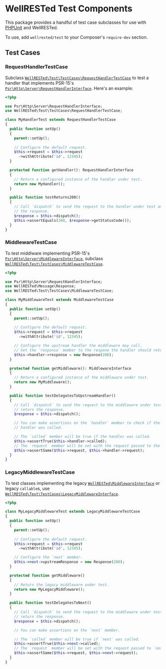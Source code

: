 # WellRESTed Test Components

This package provides a handful of test case subclasses for use with [PHPUnit](https://phpunit.de/) and WellRESTed.

To use, add `wellrested/test` to your Composer's `require-dev` section.

## Test Cases

### RequestHandlerTestCase

Subclass [`WellRESTed\Test\TestCases\RequestHandlerTestCase`](src/TestCases/RequestHandlerTestCase.php) to test a handler that implements PSR-15's [`Psr\Http\Server\RequestHandlerInterface`](https://www.php-fig.org/psr/psr-15/#21-psrhttpserverrequesthandlerinterface). Here's an example:

```php
<?php

use Psr\Http\Server\RequestHandlerInterface;
use WellRESTed\Test\TestCases\RequestHandlerTestCase;

class MyHandlerTest extends RequestHandlerTestCase
{
  public function setUp()
  {
    parent::setUp();
    
    // Configure the default request.
    $this->request = $this->request
      ->withAttribute('id', 12345);
  }

  protected function getHandler(): RequestHandlerInterface
  {
    // Return a configured instance of the handler under test.
    return new MyHandler();
  }

  public function testReturns200()
  {
    // Call `dispatch` to send the request to the handler under test and return
    // the response.
    $response = $this->dispatch();
    $this->assertEquals(200, $response->getStatusCode());
  }
}
```

### MiddlewareTestCase

To test middlware implementing PSR-15's [`Psr\Http\Server\MiddlewareInterface`](https://www.php-fig.org/psr/psr-15/#22-psrhttpservermiddlewareinterface), subclass [`WellRESTed\Test\TestCases\MiddlewareTestCase`](src/TestCases/MiddlewareTestCase.php).

```php
<?php

use Psr\Http\Server\RequestHandlerInterface;
use WellRESTed\Message\Response;
use WellRESTed\Test\TestCases\MiddlewareTestCase;

class MyMiddlewareTest extends MiddlewareTestCase
{
  public function setUp()
  {
    parent::setUp();
    
    // Configure the default request.
    $this->request = $this->request
      ->withAttribute('id', 12345);

    // Configure the upstream handler the middleware may call.
    // Set the `response` member to the respone the handler should return.
    $this->handler->response = new Response(200);
  }

  protected function getMiddleware(): MiddlewareInterface
  {
    // Return a configured instance of the middleware under test.
    return new MyMiddleware();
  }

  public function testDelegatesToUpstreamHandler()
  {
    // Call `dispatch` to send the request to the middleware under test and 
    // return the response.
    $response = $this->dispatch();

    // You can make assertions on the `handler` member to check if the upstream
    // handler was called.

    // The `called` member will be true if the handler was called.
    $this->assertTrue($this->handler->called);
    // The `request` member will be set with the request passed to the handler.
    $this->assertSame($this->request, $this->handler->request);
  }
}
```

### LegacyMiddlewareTestCase

To test classes implementing the legacy [`WellRESTed\MiddlewareInterface`](https://github.com/wellrestedphp/wellrested/blob/master/src/MiddlewareInterface.php) or legacy `callable`s, use [`WellRESTed\Test\TestCases\LegacyMiddlewareInterface`](src/TestCases/LegacyMiddlewareTestCase.php).

```php
<?php

class MyLegacyMiddlewareTest extends LegacyMiddlewareTestCase
{
  public function setUp()
  {
    parent::setUp();
    
    // Configure the default request.
    $this->request = $this->request
      ->withAttribute('id', 12345);

    // Configure the `next` member.
    $this->next->upstreamResponse = new Response(200);
  }

  protected function getMiddleware()
  {
    // Return the legacy middleware under test.
    return new MyLegacyMiddleware();
  }

  public function testDelegatesToNext()
  {
    // Call `dispatch` to send the request to the middleware under test and 
    // return the response.
    $response = $this->dispatch();

    // You can make assertions on the `next` member.

    // The `called` member will be true if `next` was called.
    $this->assertTrue($this->next->called);
    // The `request` member will be set with the request passed to `next`.
    $this->assertSame($this->request, $this->next->request);
  }
}
```
